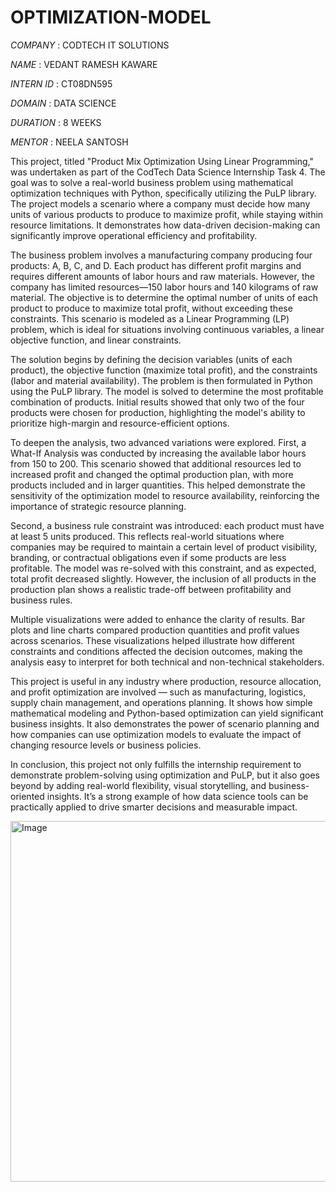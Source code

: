 # OPTIMIZATION-MODEL

*COMPANY* : CODTECH IT SOLUTIONS

*NAME* : VEDANT RAMESH KAWARE

*INTERN ID* : CT08DN595

*DOMAIN* : DATA SCIENCE

*DURATION* : 8 WEEKS

*MENTOR* : NEELA SANTOSH

This project, titled "Product Mix Optimization Using Linear Programming," was undertaken as part of the CodTech Data Science Internship Task 4. The goal was to solve a real-world business problem using mathematical optimization techniques with Python, specifically utilizing the PuLP library. The project models a scenario where a company must decide how many units of various products to produce to maximize profit, while staying within resource limitations. It demonstrates how data-driven decision-making can significantly improve operational efficiency and profitability.

The business problem involves a manufacturing company producing four products: A, B, C, and D. Each product has different profit margins and requires different amounts of labor hours and raw materials. However, the company has limited resources—150 labor hours and 140 kilograms of raw material. The objective is to determine the optimal number of units of each product to produce to maximize total profit, without exceeding these constraints. This scenario is modeled as a Linear Programming (LP) problem, which is ideal for situations involving continuous variables, a linear objective function, and linear constraints.

The solution begins by defining the decision variables (units of each product), the objective function (maximize total profit), and the constraints (labor and material availability). The problem is then formulated in Python using the PuLP library. The model is solved to determine the most profitable combination of products. Initial results showed that only two of the four products were chosen for production, highlighting the model's ability to prioritize high-margin and resource-efficient options.

To deepen the analysis, two advanced variations were explored. First, a What-If Analysis was conducted by increasing the available labor hours from 150 to 200. This scenario showed that additional resources led to increased profit and changed the optimal production plan, with more products included and in larger quantities. This helped demonstrate the sensitivity of the optimization model to resource availability, reinforcing the importance of strategic resource planning.

Second, a business rule constraint was introduced: each product must have at least 5 units produced. This reflects real-world situations where companies may be required to maintain a certain level of product visibility, branding, or contractual obligations even if some products are less profitable. The model was re-solved with this constraint, and as expected, total profit decreased slightly. However, the inclusion of all products in the production plan shows a realistic trade-off between profitability and business rules.

Multiple visualizations were added to enhance the clarity of results. Bar plots and line charts compared production quantities and profit values across scenarios. These visualizations helped illustrate how different constraints and conditions affected the decision outcomes, making the analysis easy to interpret for both technical and non-technical stakeholders.

This project is useful in any industry where production, resource allocation, and profit optimization are involved — such as manufacturing, logistics, supply chain management, and operations planning. It shows how simple mathematical modeling and Python-based optimization can yield significant business insights. It also demonstrates the power of scenario planning and how companies can use optimization models to evaluate the impact of changing resource levels or business policies.

In conclusion, this project not only fulfills the internship requirement to demonstrate problem-solving using optimization and PuLP, but it also goes beyond by adding real-world flexibility, visual storytelling, and business-oriented insights. It’s a strong example of how data science tools can be practically applied to drive smarter decisions and measurable impact.

<img width="1137" height="577" alt="Image" src="https://github.com/user-attachments/assets/29a66ef5-6865-4039-8b9e-9a842654769c" />

